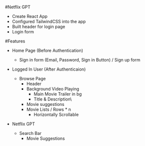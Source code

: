 #Netflix GPT

- Create React App
- Configured TailwindCSS into the app
- Built header for login page
- Login form

#Features

- Home Page (Before Authentication)

  - Sign in form (Email, Password, Sign in Button) / Sign up form

- Logged In User (After Authenticaion)

  - Browse Page
    - Header
    - Background Video Playing
      - Main Movie Trailer in bg
      - Title & Description\
    - Movie suggestions
    - Movie Lists / Rows \* n
      - Horizontally Scrollable

- Netflix GPT
  - Search Bar
    - Movie Suggestions
